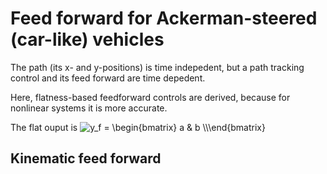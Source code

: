 # Feed forward for Ackerman-steered (car-like) vehicles

The path (its x- and y-positions) is time indepedent, but a path tracking control and its feed forward are time depedent.

Here, flatness-based feedforward controls are derived, because for nonlinear systems it is more accurate.

The flat ouput is <img src="https://latex.codecogs.com/svg.image?y_f&space;=&space;\begin{bmatrix}&space;a&space;&&space;b&space;&space;\\\end{bmatrix}" title="y_f = \begin{bmatrix} a & b \\\end{bmatrix}" />

## Kinematic feed forward


